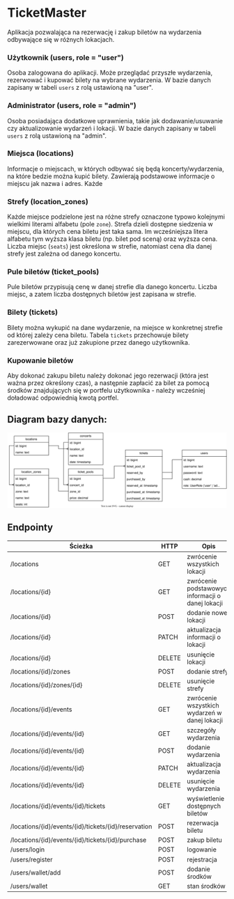 # TicketMaster

Aplikacja pozwalająca na rezerwację i zakup biletów na wydarzenia odbywające się w różnych lokacjach.

### Użytkownik (users, role = "user")

Osoba zalogowana do aplikacji. Może przeglądać przyszłe wydarzenia, rezerwować i kupować bilety na wybrane wydarzenia. W bazie danych zapisany w tabeli `users` z rolą ustawioną na "user".

### Administrator (users, role = "admin")

Osoba posiadająca dodatkowe uprawnienia, takie jak dodawanie/usuwanie czy aktualizowanie wydarzeń i lokacji. W bazie danych zapisany w tabeli `users` z rolą ustawioną na "admin".

### Miejsca (locations)

Informacje o miejscach, w których odbywać się będą koncerty/wydarzenia, na które bedzie można kupić bilety. Zawierają podstawowe informacje o miejscu jak nazwa i adres.
Każde
### Strefy (location_zones)

Każde miejsce podzielone jest na różne strefy oznaczone typowo kolejnymi wielkimi literami alfabetu (pole `zone`). Strefa dzieli dostępne siedzenia w miejscu, dla których cena biletu jest taka sama. Im wcześniejsza litera alfabetu tym wyższa klasa biletu (np. bilet pod sceną) oraz wyższa cena. Liczba miejsc (`seats`) jest określona w strefie, natomiast cena dla danej strefy jest zależna od danego koncertu.

### Pule biletów (ticket_pools)

Pule biletów przypisują cenę w danej strefie dla danego koncertu. Liczba miejsc, a zatem liczba dostępnych biletów jest zapisana w strefie.

### Bilety (tickets)

Bilety można wykupić na dane wydarzenie, na miejsce w konkretnej strefie od której zależy cena biletu. Tabela `tickets` przechowuje bilety zarezerwowane oraz już zakupione przez danego użytkownika.

### Kupowanie biletów

Aby dokonać zakupu biletu należy dokonać jego rezerwacji (która jest ważna przez określony czas), a następnie
zapłacić za bilet za pomocą środków znajdujących się w portfelu użytkownika - należy wcześniej doładować
odpowiednią kwotą portfel.

## Diagram bazy danych:
![](./docs/db-diagram.drawio.svg)

## Endpointy

| Ścieżka                                              | HTTP   | Opis                                              |
|------------------------------------------------------|--------|---------------------------------------------------|
| /locations                                           | GET    | zwrócenie wszystkich lokacji                      |
| /locations/{id}                                      | GET    | zwrócenie podstawowych informacji o danej lokacji |
| /locations/{id}                                      | POST   | dodanie nowej lokacji                             |
| /locations/{id}                                      | PATCH  | aktualizacja informacji o lokacji                 |
| /locations/{id}                                      | DELETE | usunięcie lokacji                                 |
| /locations/{id}/zones                                | POST   | dodanie strefy                                    |
| /locations/{id}/zones/{id}                           | DELETE | usunięcie strefy                          |
| /locations/{id}/events                               | GET    | zwrócenie wszystkich wydarzeń w danej lokacji     |
| /locations/{id}/events/{id}                          | GET    | szczegóły wydarzenia                              |
| /locations/{id}/events/{id}                          | POST   | dodanie wydarzenia                                |
| /locations/{id}/events/{id}                          | PATCH  | aktualizacja wydarzenia                           |
| /locations/{id}/events/{id}                          | DELETE | usunięcie wydarzenia                              |
| /locations/{id}/events/{id}/tickets                  | GET    | wyświetlenie dostępnych biletów                   |
| /locations/{id}/events/{id}/tickets/{id}/reservation | POST   | rezerwacja biletu                                 |
| /locations/{id}/events/{id}/tickets/{id}/purchase    | POST   | zakup biletu                                      |
| /users/login                                         | POST   | logowanie                                         |
| /users/register                                      | POST   | rejestracja                                       |
| /users/wallet/add                                    | POST   | dodanie środków                                   |
| /users/wallet                                        | GET    | stan środków                                      |
